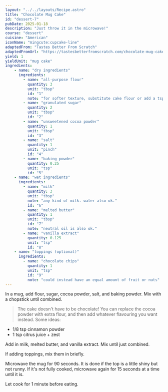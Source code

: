 ```yaml
---
layout: "../../layouts/Recipe.astro"
title: "Chocolate Mug Cake"
id: "dessert-7"
pubDate: 2025-01-18
description: "Just throw it in the microwave!"
course: "dessert"
cuisine: "American"
iconName: "mingcute:cupcake-line"
adaptedFrom: "Tastes Better From Scratch"
adaptedFromUrl: "https://tastesbetterfromscratch.com/chocolate-mug-cake/"
yield: 1
yieldUnit: "mug cake"
ingredients:
    - name: "dry ingredients"
      ingredients:
        - name: "all-purpose flour"
          quantity: 3
          unit: "tbsp"
          id: "1"
          note: "for softer texture, substitute cake flour or add a tsp of cornstarch"
        - name: "granulated sugar"
          quantity: 2
          unit: "tbsp"
          id: "2"
        - name: "unsweetened cocoa powder"
          quantity: 1
          unit: "tbsp"
          id: "3"
        - name: "salt"
          quantity: 1
          unit: "pinch"
          id: "4"
        - name: "baking powder"
          quantity: 0.25
          unit: "tsp"
          id: "5"
    - name: "wet ingredients"
      ingredients:
        - name: "milk"
          quantity: 3
          unit: "tbsp"
          note: "any kind of milk. water also ok."
          id: "6"
        - name: "melted butter"
          quantity: 1
          unit: "tbsp"
          id: "7"
          note: "neutral oil is also ok."
        - name: "vanilla extract"
          quantity: 0.125
          unit: "tsp"
          id: "8"
    - name: "toppings (optional)"
      ingredients:
        - name: "chocolate chips"
          quantity: 1
          unit: "tsp"
          id: "9"
          note: "could instead have an equal amount of fruit or nuts"
---
```

In a mug, add <span class="ingredient" data-id="1">flour</span>, <span class="ingredient" data-id="2">sugar</span>, <span class="ingredient" data-id="3">cocoa powder</span>, <span class="ingredient" data-id="4">salt</span>, and <span class="ingredient" data-id="5">baking powder</span>. Mix with a chopstick until combined.
> The cake doesn't have to be chocolate! You can replace the cocoa powder with extra flour, and then add whatever flavouring you want instead. Some ideas:
- 1/8 tsp cinnamon powder
- 1 tsp citrus juice + zest

Add in <span class="ingredient" data-id="6">milk</span>, <span class="ingredient" data-id="7">melted butter</span>, and <span class="ingredient" data-id="8">vanilla extract</span>. Mix until just combined.

If adding toppings, mix them in briefly.

Microwave the mug for 90 seconds. It is done if the top is a little shiny but not runny. If it's not fully cooked, microwave again for 15 seconds at a time until it is.

Let cook for 1 minute before eating.